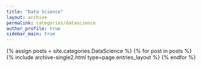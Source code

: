 ```yaml
---
title: "Data Science"
layout: archive
permalink: categories/datascience
author_profile: true
sidebar_main: true
---
```



{% assign posts = site.categories.DataScience %}
{% for post in posts %} {% include archive-single2.html type=page.entries_layout %} {% endfor %}
